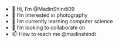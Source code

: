- 👋 Hi, I’m @MadinShindi09
- 👀 I’m interested in photography
- 🌱 I’m currently learning computer science
- 💞️ I’m looking to collaborate on 
- 📫 How to reach me @madinshindi

<!---
MadinShindi09/MadinShindi09 is a ✨ special ✨ repository because its `README.md` (this file) appears on your GitHub profile.
You can click the Preview link to take a look at your changes.
--->
